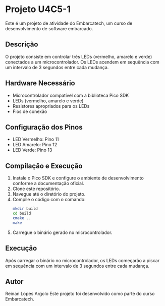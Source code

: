 # Projeto U4C5-1

Este é um projeto de atividade do Embarcatech, um curso de desenvolvimento de software embarcado.

## Descrição

O projeto consiste em controlar três LEDs (vermelho, amarelo e verde) conectados a um microcontrolador. Os LEDs acendem em sequência com um intervalo de 3 segundos entre cada mudança.

## Hardware Necessário

- Microcontrolador compatível com a biblioteca Pico SDK
- LEDs (vermelho, amarelo e verde)
- Resistores apropriados para os LEDs
- Fios de conexão

## Configuração dos Pinos

- LED Vermelho: Pino 11
- LED Amarelo: Pino 12
- LED Verde: Pino 13

## Compilação e Execução

1. Instale o Pico SDK e configure o ambiente de desenvolvimento conforme a documentação oficial.
2. Clone este repositório.
3. Navegue até o diretório do projeto.
4. Compile o código com o comando:
    ```sh
    mkdir build
    cd build
    cmake ..
    make
    ```
5. Carregue o binário gerado no microcontrolador.

## Execução

Após carregar o binário no microcontrolador, os LEDs começarão a piscar em sequência com um intervalo de 3 segundos entre cada mudança.

## Autor

Reinan Lopes Argolo
Este projeto foi desenvolvido como parte do curso Embarcatech.
